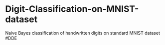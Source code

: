 # Digit-Classification-on-MNIST-dataset
Naive Bayes classification of handwritten digits on standard MNIST dataset
#DDE

